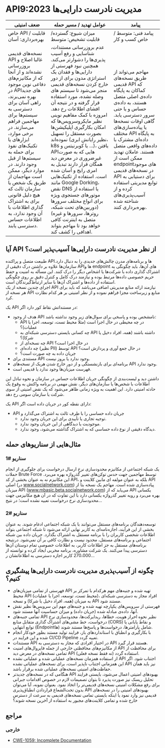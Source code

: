 # API9:2023 مدیریت نادرست دارایی‌ها

| ضعف امنیتی | عوامل تهدید / مسیر حمله | پیامد |
|---------|--------------------|------------|
| خاص API / قابلیت بهره‌برداری: آسان |  میزان شیوع: گسترده/ قابلیت تشخیص: متوسط              | پیامد فنی: متوسط / خاص کسب و کار
| نسخه‌های قدیمی API غالبا اصلاح و بروزرسانی نشده‌اند و از آنجا که از مکانیزم‌های دفاعی نوین موجود در APIهای جدید بهره نمی‌برند، راهی آسان برای دسترسی به سیستم‌ها برای مهاجمین فراهم می‌سازند. در برخی موارد، ابزارهای یا تکنیک‌های نفوذ برای حمله به سیستم‌ها از قبل وجود دارند. در موارد دیگر، ممکن است مهاجمان از طریق یک شخص یا سازمان ثالث که هیچ دلیل قانونی برای به اشتراک گذاری اطلاعات با آن وجود ندارد، به اطلاعات حساس دسترسی یابند.              | عدم بروزرسانی مستندات، شناسایی و رفع آسیب پذیری‌ها را دشوارتر می‌کند. همچنین نبود فهرستی از دارایی‌ها و فقدان یک استراتژی مدون برای از دور خارج کردن نسخه‌های قدیمی منجر می‌شود تا سیستم های وصله نشده، مورد استفاده قرار گرفته و در نتیجه آن افشای اطلاعات رخ دهد. امروزه با کمک مفاهیم نوینی نظیر مایکروسرویس‌ها که امکان بکارگیری اپلیکیشن‌ها بصورت مستقل را تسهیل نموده‌اند (نظیر رایانش ابری، k8s یا کوبرنیتس و ...)، یافتن APIهایی که به صورت غیرضروری در معرض دید همگان قرار دارند تبدیل به امری رایج و آسان شده است. استفاده از تکنیک‌هایی مانند Google Dorking، نقض DNS یا استفاده از موتورهای جستجوی ویژه برای انواع مختلف سرورها (دوربین‌های تحت شبکه، روترها، سرورها و غیره) متصل به اینترنت کافی خواهد بود تا مهاجم بتواند اهدافی را کشف کند.     | مهاجم می‌تواند از طریق نسخه‌های قدیمی API که کماکان به پایگاه داده‌ی اصلی متصل هستند، به داده‌ی حساس و یا حتی سرور دسترسی یابد. گاهی اوقات نسخه‌ها یا پیاده‌سازی‌های مختلف API به پایگاه داده‌ای مشترک با داده‌های واقعی متصل هستند. عاملان تهدید ممکن است از endpointهای موجود در نسخه‌های قدیمی API برای دستیابی به توابع مدیریتی استفاده کرده و از آسیب‌پذیری‌های شناخته شده بهره‌برداری کنند.         |

## آیا API از نظر مدیریت نادرست دارایی‌ها ‌آسیب‌پذیر است؟

طبیعت متصل و پراکنده API‌ها و برنامه‌های مدرن چالش‌های جدیدی را به دنبال دارد. سازمان‌ها علاوه بر داشتن درک دقیقی از API‌ها و endpoint های آن‌ها، باید چگونگی به اشتراک گذاری داده با شرکت‌ها یا اشخاص دیگر را درک کنند. این مسأله به امنیت و حفظ حریم خصوصی داده‌ها مرتبط بوده و نیازمند درک کامل و کنترل دقیق بر روی چگونگی استفاده از داده‌ها و اشتراک آن‌ها با سایر ارتباط‌گیرندگان است.  
اجرای چندین نسخه از یک API نیازمند ارائه منابع مدیریتی اضافی می‌باشد که باید برای هر نسخه از API منابع و زیرساخت مجزا فراهم نموده و از نظر امنیتی بر هر کدام نظارت کرد. 

یک API در مستنداتش نقاط کور دارد اگر:

- هدف از وجود API نامشخص بوده و پاسخی برای سوال‌های زیر وجود نداشته باشد:
  - API در چه محیطی در حال اجرا است (مثلا محیط تست، توسعه، اجرا یا عملیات)؟
  - چه کسانی بایستی دسترسی شبکه‌ای به API داشته باشند (همه، افراد دخیل یا شرکا)؟
  - چه نسخه‌ای از API در حال اجرا است؟
  - چه داده‌ای (نظیر PII) توسط API در حال جمع آوری و پردازش است؟
  - جریان داده به چه صورت است؟
- مستندی برای API وجود ندارد یا بروز نیست.
- برنامه‌ای برای بازنشستگی و از دور خارج شدن هریک از نسخه‌های API  وجود ندارد.
- فهرست میزبان‌ها وجود ندارد یا قدیمی است.

داشتن دید و لیست‌بندی از چگونگی جریان اطلاعات حساس در سازمان و نحوه تبادل این اطلاعات با شخص‌ها یا سازمان‌های دیگر، نقش مهمی در برنامه واکنش به وقوع یک حادثه امنیتی دارد. این اهمیت به ویژه زمانی ظاهر می‌شود که یک نقض امنیتی از سوی شرکت یا سازمان سومی رخ دهد.

یک API دارای نقطه کور در جریان داده است اگر:

- API جریان داده حساسی را با طرف ثالث به اشتراک می‌گذارد و
  - توجیه تجاری یا تأییدی برای این جریان وجود ندارد.
  - موجودیت یا دیدگاهی از این جریان وجود ندارد.
  - دیدگاه دقیقی از نوع داده حساسی که به اشتراک گذاشته می‌شود، وجود ندارد.

## مثال‌هایی از سناریوهای حمله

### سناریو #1

یک شبکه اجتماعی از مکانیزم محدودسازی نرخ ارسال درخواست برای جلوگیری از انجام حملات Brute Force توسط مهاجمین جهت حدس توکن‌های تغییر گذرواژه بهره می‌برد. این مکانیزم نه به عنوان بخشی از کد API، بلکه به عنوان مولفه ای مابین کلاینت و API اصلی (در www.socialnetwork.com) ‌پیاده‌سازی شده است. مهاجم یک نسخه بتا از میزبان API (www.mbasic.beta.socialnetwork.com) می‌یابد که از API یکسانی بهره می‌برد و رویه تغییر گذرواژه یکسانی دارد با این تفاوت که در آن هیچ مکانیزمی جهت محدودسازی نرخ درخواست تعبیه نشده است؛ در نتیح...

### سناریو #2

توسعه‌دهندگان برنامه‌های مستقل می‌توانند با یک شبکه اجتماعی ادغام شوند. به عنوان بخشی از این فرآیند، اجازه‌نامه‌ای به کاربر نهایی ارائه می‌شود تا شبکه اجتماعی بتواند اطلاعات شخصی کاربران را با برنامه مستقل به اشتراک بگذارد. جریان داده بین شبکه اجتماعی و برنامه‌های مستقل، محدود نیست و نظارت کافی بر آن نمی‌شود. درنتیجه برنامه‌های مستقل به جز اطلاعات کاربر، به اطلاعات خصوصی تمام دوستان آن‌ها دسترسی پیدا می‌کنند. یک شرکت مشاوره، برنامه مخربی ایجاد کرده و توانسته از 270،000 کاربر اجازه‌ دسترسی به اطلاعاتشان ر...

## چگونه از ‌آسیب‌پذیری مدیریت نادرست دارایی‌ها پیشگیری کنیم؟

- فهرستی از تمامی میزبان‌های API تهیه شده و جنبه‌های مهم هرکدام با تمرکز بر محیط API (محیط تست، توسعه، اجرا یا عملیات)، افراد مجاز به دسترسی شبکه‌ای به میزبان (همه، افراد دخیل یا شرکا) و نسخه API مستند شود.
- فهرستی از سرویس‌های یکپارچه تهیه شده و جنبه‌های مهم این سرویس‌ها نظیر نقش آنها، داده‌ی مبادله شده (جریان داده) و میزان حساسیت آنها مستند شود.
- تمامی جنبه‌های API نظیر نحوه احراز هویت، خطاها، ریدایرکت‌ها، محدودسازی نرخ درخواست، خط مشی‌های اشتراک گذاری متقابل منابع (CORS) و نقاط پایانی یا توابع انتهایی (Endpointها) شامل پارامترها، درخواست‌ها و پاسخ‌ها مستند شوند.
- با بکارگیری و انطباق با استانداردهای باز، فرایند تولید مستند بطور خودکار انجام شده و این فرایند در CI/CD Pipeline تعبیه گردد.
- مستندات API در اختیار افرادی که مجاز به دسترسی به API هستند قرار گیرد.
- از مکانیزم‌های محافظتی خارجی از جمله فایروال‌های امنیت API برای محافظت از تمامی نسخه‌های در معرض دید API (نه فقط نسخه فعلی) استفاده گردد.
- از استفاده همزمان نسخه‌های عملیاتی شده و عملیاتی نشده API اجتناب شود. اگر این همزمانی اجتناب ناپذیر است، برای نسخه‌های عملیاتی نشده API نیز باید همان حفاظت‌های امنیتی نسخه‌های عملیاتی شده برقرار باشد.
- هنگامی که در نسخه‌های جدیدتر API بهبودهای امنیتی اعمال می‌شود، بایستی فرایند تحلیل ریسک نیز صورت پذیرد تا بتوان تصمیمات لازم در خصوص اقدامات جبرانی برای رفع مشکلات امنیتی نسخه‌های قدیمی‌تر را اتخاذ نمود. بعنوان نمونه، آیا می‌توان بدون تحت‌الشعاع قراردادن انطباق‌پذیری API بهبودهای امنیتی را در نسخه‌های قدیمی نیز وارد نمود یا اینکه بایستی تمامی نسخه‌های قدیمی به سرعت از دسترس خارج شده و تمامی کلاینت‌های مجبور به استفاده از آخرین نسخه شوند؟

## مراجع

### خارجی

- [CWE-1059: Incomplete Documentation][1]

[1]: https://cwe.mitre.org/data/definitions/1059.html

